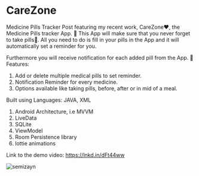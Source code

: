 # CareZone
Medicine Pills Tracker
Post featuring my recent work, CareZone♥️, the Medicine Pills tracker App. 🤗
This App will make sure that you never forget to take pills💊. All you need to do is fill in your pills in the App and it will automatically set a reminder for you.

Furthermore you will receive notification for each added pill from the App. 📌
Features:
1. Add or delete multiple medical pills to set reminder.
2. Notification Reminder for every medicine.
3. Options available like taking pills, before, after or in mid of a meal.

Built using
Languages: JAVA, XML
1. Android Architecture, i.e MVVM 
2. LiveData
3. SQLite
4. ViewModel
4. Room Persistence library 
5. lottie animations

Link to the demo video: https://lnkd.in/dFt44ww

![semizayn](https://user-images.githubusercontent.com/43453065/89868467-79b7f180-dbd0-11ea-818f-a826a4ce70cb.png)


